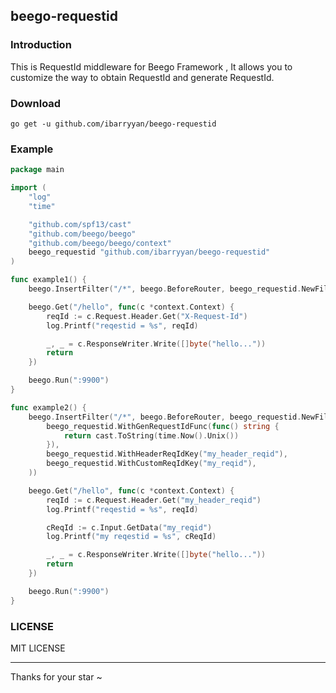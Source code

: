 ## beego-requestid

### Introduction

This is RequestId middleware for Beego Framework , It allows you to customize the way to obtain RequestId and generate RequestId.

### Download

```shell
go get -u github.com/ibarryyan/beego-requestid
```

### Example

```go
package main

import (
	"log"
	"time"

	"github.com/spf13/cast"
	"github.com/beego/beego"
	"github.com/beego/beego/context"
	beego_requestid "github.com/ibarryyan/beego-requestid"
)

func example1() {
	beego.InsertFilter("/*", beego.BeforeRouter, beego_requestid.NewFilter())

	beego.Get("/hello", func(c *context.Context) {
		reqId := c.Request.Header.Get("X-Request-Id")
		log.Printf("reqestid = %s", reqId)

		_, _ = c.ResponseWriter.Write([]byte("hello..."))
		return
	})

	beego.Run(":9900")
}

func example2() {
	beego.InsertFilter("/*", beego.BeforeRouter, beego_requestid.NewFilter(
		beego_requestid.WithGenRequestIdFunc(func() string {
			return cast.ToString(time.Now().Unix())
		}),
		beego_requestid.WithHeaderReqIdKey("my_header_reqid"),
		beego_requestid.WithCustomReqIdKey("my_reqid"),
	))

	beego.Get("/hello", func(c *context.Context) {
		reqId := c.Request.Header.Get("my_header_reqid")
		log.Printf("reqestid = %s", reqId)

		cReqId := c.Input.GetData("my_reqid")
		log.Printf("my reqestid = %s", cReqId)

		_, _ = c.ResponseWriter.Write([]byte("hello..."))
		return
	})

	beego.Run(":9900")
}

```

### LICENSE

MIT LICENSE

---

Thanks for your star ~
